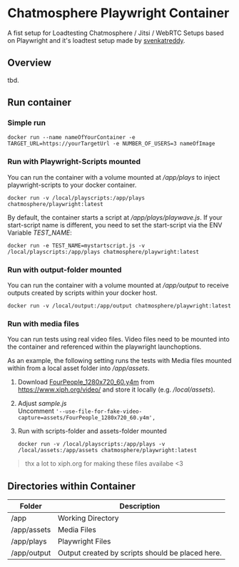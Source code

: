 # Chatmosphere Playwright Container
A fist setup for Loadtesting Chatmosphere / Jitsi / WebRTC Setups based on Playwright and it's loadtest setup made by [svenkatreddy](https://github.com/svenkatreddy/playwright-loadtest).

## Overview
tbd.
## Run container
### Simple run
```Shell
docker run --name nameOfYourContainer -e TARGET_URL=https://yourTargetUrl -e NUMBER_OF_USERS=3 nameOfImage
```


### Run with Playwright-Scripts mounted
You can run the container with a volume mounted at _/app/plays_ to inject playwright-scripts to your docker container. 

```Shell
docker run -v /local/playscripts:/app/plays chatmosphere/playwright:latest
```

By default, the container starts a script at _/app/plays/playwave.js_. If your start-script name is different, you need to set the start-script via the ENV Variable _TEST_NAME_: 

```Shell
docker run -e TEST_NAME=mystartscript.js -v /local/playscripts:/app/plays chatmosphere/playwright:latest
```

### Run with output-folder mounted
You can run the container with a volume mounted at _/app/output_ to receive outputs created by scripts within your docker host. 

```Shell
docker run -v /local/output:/app/output chatmosphere/playwright:latest
```

### Run with media files
You can run tests using real video files. 
Video files need to be mounted into the container and referenced within the playwright launchoptions. 

As an example, the following setting runs the tests with Media files mounted within from a local asset folder into _/app/assets_.

1. Download [FourPeople_1280x720_60.y4m](https://media.xiph.org/video/derf/y4m/FourPeople_1280x720_60.y4m) from https://www.xiph.org/video/ and store it locally (e.g. _/local/assets_).   

2. Adjust _sample.js_  
Uncomment `'--use-file-for-fake-video-capture=assets/FourPeople_1280x720_60.y4m',`

3. Run with scripts-folder and assets-folder mounted
    ```Shell
    docker run -v /local/playscripts:/app/plays -v /local/assets:/app/assets chatmosphere/playwright:latest
    ```

>thx a lot to xiph.org for making these files availabe <3

## Directories within Container
| Folder | Description |
|---|---|
| /app          | Working Directory |
| /app/assets   | Media Files |
| /app/plays    | Playwright Files |
| /app/output   | Output created by scripts should be placed here. |

